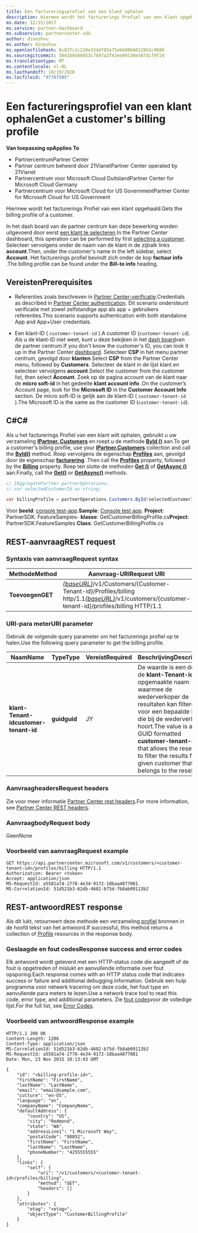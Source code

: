 ```yaml
---
title: Een factureringsprofiel van een klant ophalen
description: Hiermee wordt het facturerings Profiel van een klant opgehaald. In het dash board van de partner centrum kan deze bewerking worden uitgevoerd door eerst een klant te selecteren.
ms.date: 12/15/2017
ms.service: partner-dashboard
ms.subservice: partnercenter-sdk
author: dineshvu
ms.author: dineshvu
ms.openlocfilehash: 6c837c1c220e334df82e75eb680b6012862c9686
ms.sourcegitcommit: 30d1b9d48453c7697a2f42ee09138e507dcf9f2d
ms.translationtype: MT
ms.contentlocale: nl-NL
ms.lasthandoff: 10/19/2020
ms.locfileid: "97767505"
---
```

# <a name="get-a-customers-billing-profile"></a><span data-ttu-id="28b42-103">Een factureringsprofiel van een klant ophalen</span><span class="sxs-lookup"><span data-stu-id="28b42-103">Get a customer's billing profile</span></span>

<span data-ttu-id="28b42-104">**Van toepassing op**</span><span class="sxs-lookup"><span data-stu-id="28b42-104">**Applies To**</span></span>

- <span data-ttu-id="28b42-105">Partnercentrum</span><span class="sxs-lookup"><span data-stu-id="28b42-105">Partner Center</span></span>
- <span data-ttu-id="28b42-106">Partner centrum beheerd door 21Vianet</span><span class="sxs-lookup"><span data-stu-id="28b42-106">Partner Center operated by 21Vianet</span></span>
- <span data-ttu-id="28b42-107">Partnercentrum voor Microsoft Cloud Duitsland</span><span class="sxs-lookup"><span data-stu-id="28b42-107">Partner Center for Microsoft Cloud Germany</span></span>
- <span data-ttu-id="28b42-108">Partnercentrum voor Microsoft Cloud for US Government</span><span class="sxs-lookup"><span data-stu-id="28b42-108">Partner Center for Microsoft Cloud for US Government</span></span>

<span data-ttu-id="28b42-109">Hiermee wordt het facturerings Profiel van een klant opgehaald.</span><span class="sxs-lookup"><span data-stu-id="28b42-109">Gets the billing profile of a customer.</span></span>

<span data-ttu-id="28b42-110">In het dash board van de partner centrum kan deze bewerking worden uitgevoerd door eerst [een klant te selecteren](get-a-customer-by-name.md).</span><span class="sxs-lookup"><span data-stu-id="28b42-110">In the Partner Center dashboard, this operation can be performed by first [selecting a customer](get-a-customer-by-name.md).</span></span> <span data-ttu-id="28b42-111">Selecteer vervolgens onder de naam van de klant in de zijbalk links **account**.</span><span class="sxs-lookup"><span data-stu-id="28b42-111">Then, under the customer's name in the left sidebar, select **Account**.</span></span> <span data-ttu-id="28b42-112">Het facturerings profiel bevindt zich onder de kop **factuur info** .</span><span class="sxs-lookup"><span data-stu-id="28b42-112">The billing profile can be found under the **Bill-to info** heading.</span></span>

## <a name="prerequisites"></a><span data-ttu-id="28b42-113">Vereisten</span><span class="sxs-lookup"><span data-stu-id="28b42-113">Prerequisites</span></span>

- <span data-ttu-id="28b42-114">Referenties zoals beschreven in [Partner Center-verificatie](partner-center-authentication.md).</span><span class="sxs-lookup"><span data-stu-id="28b42-114">Credentials as described in [Partner Center authentication](partner-center-authentication.md).</span></span> <span data-ttu-id="28b42-115">Dit scenario ondersteunt verificatie met zowel zelfstandige app als app + gebruikers referenties.</span><span class="sxs-lookup"><span data-stu-id="28b42-115">This scenario supports authentication with both standalone App and App+User credentials.</span></span>

- <span data-ttu-id="28b42-116">Een klant-ID ( `customer-tenant-id` ).</span><span class="sxs-lookup"><span data-stu-id="28b42-116">A customer ID (`customer-tenant-id`).</span></span> <span data-ttu-id="28b42-117">Als u de klant-ID niet weet, kunt u deze bekijken in het [dash board](https://partner.microsoft.com/dashboard)van de partner centrum.</span><span class="sxs-lookup"><span data-stu-id="28b42-117">If you don't know the customer's ID, you can look it up in the Partner Center [dashboard](https://partner.microsoft.com/dashboard).</span></span> <span data-ttu-id="28b42-118">Selecteer **CSP** in het menu partner centrum, gevolgd door **klanten**.</span><span class="sxs-lookup"><span data-stu-id="28b42-118">Select **CSP** from the Partner Center menu, followed by **Customers**.</span></span> <span data-ttu-id="28b42-119">Selecteer de klant in de lijst klant en selecteer vervolgens **account**.</span><span class="sxs-lookup"><span data-stu-id="28b42-119">Select the customer from the customer list, then select **Account**.</span></span> <span data-ttu-id="28b42-120">Zoek op de pagina account van de klant naar de **micro soft-id** in het gedeelte **klant account info** .</span><span class="sxs-lookup"><span data-stu-id="28b42-120">On the customer’s Account page, look for the **Microsoft ID** in the **Customer Account Info** section.</span></span> <span data-ttu-id="28b42-121">De micro soft-ID is gelijk aan de klant-ID ( `customer-tenant-id` ).</span><span class="sxs-lookup"><span data-stu-id="28b42-121">The Microsoft ID is the same as the customer ID  (`customer-tenant-id`).</span></span>

## <a name="c"></a><span data-ttu-id="28b42-122">C\#</span><span class="sxs-lookup"><span data-stu-id="28b42-122">C\#</span></span>

<span data-ttu-id="28b42-123">Als u het facturerings Profiel van een klant wilt ophalen, gebruikt u uw verzameling [**IPartner. Customers**](/dotnet/api/microsoft.store.partnercenter.ipartner.customers) en roept u de methode [**ById ()**](/dotnet/api/microsoft.store.partnercenter.customers.icustomercollection.byid) aan.</span><span class="sxs-lookup"><span data-stu-id="28b42-123">To get a customer's billing profile, use your [**IPartner.Customers**](/dotnet/api/microsoft.store.partnercenter.ipartner.customers) collection and call the [**ById()**](/dotnet/api/microsoft.store.partnercenter.customers.icustomercollection.byid) method.</span></span> <span data-ttu-id="28b42-124">Roep vervolgens de eigenschap [**Profiles**](/dotnet/api/microsoft.store.partnercenter.customers.icustomer.profiles) aan, gevolgd door de eigenschap [**facturering**](/dotnet/api/microsoft.store.partnercenter.customers.profiles.icustomerprofilecollection.billing) .</span><span class="sxs-lookup"><span data-stu-id="28b42-124">Then call the [**Profiles**](/dotnet/api/microsoft.store.partnercenter.customers.icustomer.profiles) property, followed by the [**Billing**](/dotnet/api/microsoft.store.partnercenter.customers.profiles.icustomerprofilecollection.billing) property.</span></span> <span data-ttu-id="28b42-125">Roep ten slotte de methoden [**Get ()**](/dotnet/api/microsoft.store.partnercenter.customers.profiles.icustomerreadonlyprofile-1.get) of [**GetAsync ()**](/dotnet/api/microsoft.store.partnercenter.customers.profiles.icustomerreadonlyprofile-1.getasync) aan.</span><span class="sxs-lookup"><span data-stu-id="28b42-125">Finally, call the [**Get()**](/dotnet/api/microsoft.store.partnercenter.customers.profiles.icustomerreadonlyprofile-1.get) or [**GetAsync()**](/dotnet/api/microsoft.store.partnercenter.customers.profiles.icustomerreadonlyprofile-1.getasync) methods.</span></span>

``` csharp
// IAggregatePartner partnerOperations;
// var selectedCustomerId as string;

var billingProfile = partnerOperations.Customers.ById(selectedCustomerId).Profiles.Billing.Get();
```

<span data-ttu-id="28b42-126">Voor **beeld**: [console test-app](console-test-app.md).</span><span class="sxs-lookup"><span data-stu-id="28b42-126">**Sample**: [Console test app](console-test-app.md).</span></span> <span data-ttu-id="28b42-127">**Project**: PartnerSDK. FeatureSamples- **klasse**: GetCustomerBillingProfile.cs</span><span class="sxs-lookup"><span data-stu-id="28b42-127">**Project**: PartnerSDK.FeatureSamples **Class**: GetCustomerBillingProfile.cs</span></span>

## <a name="rest-request"></a><span data-ttu-id="28b42-128">REST-aanvraag</span><span class="sxs-lookup"><span data-stu-id="28b42-128">REST request</span></span>

### <a name="request-syntax"></a><span data-ttu-id="28b42-129">Syntaxis van aanvraag</span><span class="sxs-lookup"><span data-stu-id="28b42-129">Request syntax</span></span>

| <span data-ttu-id="28b42-130">Methode</span><span class="sxs-lookup"><span data-stu-id="28b42-130">Method</span></span>  | <span data-ttu-id="28b42-131">Aanvraag-URI</span><span class="sxs-lookup"><span data-stu-id="28b42-131">Request URI</span></span>                                                                                             |
|---------|---------------------------------------------------------------------------------------------------------|
| <span data-ttu-id="28b42-132">**Toevoegen**</span><span class="sxs-lookup"><span data-stu-id="28b42-132">**GET**</span></span> | <span data-ttu-id="28b42-133">[*{baseURL}*](partner-center-rest-urls.md)/v1/Customers/{Customer-Tenant-id}/Profiles/billing http/1.1</span><span class="sxs-lookup"><span data-stu-id="28b42-133">[*{baseURL}*](partner-center-rest-urls.md)/v1/customers/{customer-tenant-id}/profiles/billing HTTP/1.1</span></span> |

### <a name="uri-parameter"></a><span data-ttu-id="28b42-134">URI-para meter</span><span class="sxs-lookup"><span data-stu-id="28b42-134">URI parameter</span></span>

<span data-ttu-id="28b42-135">Gebruik de volgende query parameter om het facturerings profiel op te halen.</span><span class="sxs-lookup"><span data-stu-id="28b42-135">Use the following query parameter to get the billing profile.</span></span>

| <span data-ttu-id="28b42-136">Naam</span><span class="sxs-lookup"><span data-stu-id="28b42-136">Name</span></span>                   | <span data-ttu-id="28b42-137">Type</span><span class="sxs-lookup"><span data-stu-id="28b42-137">Type</span></span>     | <span data-ttu-id="28b42-138">Vereist</span><span class="sxs-lookup"><span data-stu-id="28b42-138">Required</span></span> | <span data-ttu-id="28b42-139">Beschrijving</span><span class="sxs-lookup"><span data-stu-id="28b42-139">Description</span></span>                                                                                                                                            |
|------------------------|----------|----------|--------------------------------------------------------------------------------------------------------------------------------------------------------|
| <span data-ttu-id="28b42-140">**klant-Tenant-id**</span><span class="sxs-lookup"><span data-stu-id="28b42-140">**customer-tenant-id**</span></span> | <span data-ttu-id="28b42-141">**guid**</span><span class="sxs-lookup"><span data-stu-id="28b42-141">**guid**</span></span> | <span data-ttu-id="28b42-142">J</span><span class="sxs-lookup"><span data-stu-id="28b42-142">Y</span></span>        | <span data-ttu-id="28b42-143">De waarde is een door de **klant-Tenant-id** opgemaakte naam waarmee de wederverkoper de resultaten kan filteren voor een bepaalde klant die bij de wederverkoper hoort.</span><span class="sxs-lookup"><span data-stu-id="28b42-143">The value is a GUID formatted **customer-tenant-id** that allows the reseller to filter the results for a given customer that belongs to the reseller.</span></span> |

### <a name="request-headers"></a><span data-ttu-id="28b42-144">Aanvraagheaders</span><span class="sxs-lookup"><span data-stu-id="28b42-144">Request headers</span></span>

<span data-ttu-id="28b42-145">Zie voor meer informatie [Partner Center rest headers](headers.md).</span><span class="sxs-lookup"><span data-stu-id="28b42-145">For more information, see [Partner Center REST headers](headers.md).</span></span>

### <a name="request-body"></a><span data-ttu-id="28b42-146">Aanvraagbody</span><span class="sxs-lookup"><span data-stu-id="28b42-146">Request body</span></span>

<span data-ttu-id="28b42-147">Geen</span><span class="sxs-lookup"><span data-stu-id="28b42-147">None</span></span>

### <a name="request-example"></a><span data-ttu-id="28b42-148">Voorbeeld van aanvraag</span><span class="sxs-lookup"><span data-stu-id="28b42-148">Request example</span></span>

```http
GET https://api.partnercenter.microsoft.com/v1/customers/<customer-tenant-id>/profiles/billing HTTP/1.1
Authorization: Bearer <token>
Accept: application/json
MS-RequestId: a5581a74-2778-4e34-9172-18baa4877081
MS-CorrelationId: 51d521b3-62db-4682-b75d-fb8ab09113b2
```

## <a name="rest-response"></a><span data-ttu-id="28b42-149">REST-antwoord</span><span class="sxs-lookup"><span data-stu-id="28b42-149">REST response</span></span>

<span data-ttu-id="28b42-150">Als dit lukt, retourneert deze methode een verzameling [profiel](profile-resources.md) bronnen in de hoofd tekst van het antwoord.</span><span class="sxs-lookup"><span data-stu-id="28b42-150">If successful, this method returns a collection of [Profile](profile-resources.md) resources in the response body.</span></span>

### <a name="response-success-and-error-codes"></a><span data-ttu-id="28b42-151">Geslaagde en fout codes</span><span class="sxs-lookup"><span data-stu-id="28b42-151">Response success and error codes</span></span>

<span data-ttu-id="28b42-152">Elk antwoord wordt geleverd met een HTTP-status code die aangeeft of de fout is opgetreden of mislukt en aanvullende informatie over fout opsporing.</span><span class="sxs-lookup"><span data-stu-id="28b42-152">Each response comes with an HTTP status code that indicates success or failure and additional debugging information.</span></span> <span data-ttu-id="28b42-153">Gebruik een hulp programma voor netwerk tracering om deze code, het fout type en aanvullende para meters te lezen.</span><span class="sxs-lookup"><span data-stu-id="28b42-153">Use a network trace tool to read this code, error type, and additional parameters.</span></span> <span data-ttu-id="28b42-154">Zie [fout codes](error-codes.md)voor de volledige lijst.</span><span class="sxs-lookup"><span data-stu-id="28b42-154">For the full list, see [Error Codes](error-codes.md).</span></span>

### <a name="response-example"></a><span data-ttu-id="28b42-155">Voorbeeld van antwoord</span><span class="sxs-lookup"><span data-stu-id="28b42-155">Response example</span></span>

```http
HTTP/1.1 200 OK
Content-Length: 1206
Content-Type: application/json
MS-CorrelationId: 51d521b3-62db-4682-b75d-fb8ab09113b2
MS-RequestId: a5581a74-2778-4e34-9172-18baa4877081
Date: Mon, 23 Nov 2015 18:13:43 GMT

{
    "id": "<billing-profile-id>",
    "firstName": "FirstName",
    "lastName": "LastName",
    "email": "email@sample.com",
    "culture": "en-US",
    "language": "en",
    "companyName": "CompanyName",
    "defaultAddress": {
        "country": "US",
        "city": "Redmond",
        "state": "WA",
        "addressLine1": "1 Microsoft Way",
        "postalCode": "98052",
        "firstName": "FirstName",
        "lastName": "LastName",
        "phoneNumber": "4255555555"
    },
    "links": {
        "self": {
            "uri": "/v1/customers/<customer-tenant-id>/profiles/billing",
            "method": "GET",
            "headers": []
        }
    },
    "attributes": {
        "etag": "<etag>",
        "objectType": "CustomerBillingProfile"
    }
}
```
